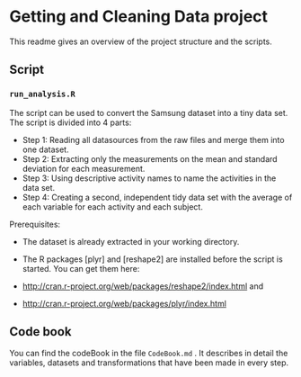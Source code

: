 # Getting and Cleaning Data project

This readme gives an overview of the project structure and the scripts.

## Script

### `run_analysis.R`

The script can be used to convert the Samsung dataset into a tiny data set. The script is divided into 4 parts:

* Step 1: Reading all datasources from the raw files and merge them into one dataset.
* Step 2: Extracting only the measurements on the mean and standard deviation for each measurement.
* Step 3: Using descriptive activity names to name the activities in the data set.
* Step 4: Creating a second, independent tidy data set with the average of each variable for each activity and each subject. 

Prerequisites:

* The dataset is already extracted in your working directory.
* The R packages [plyr] and [reshape2] are installed before the script is started. You can get them here:

* http://cran.r-project.org/web/packages/reshape2/index.html and
* http://cran.r-project.org/web/packages/plyr/index.html

## Code book

You can find the codeBook in the file `CodeBook.md` . It describes in detail the variables, datasets and transformations that have been made in every step.